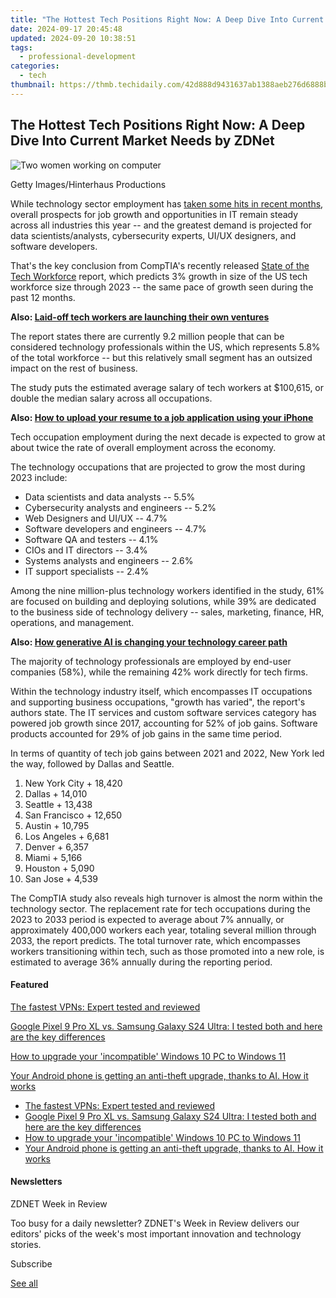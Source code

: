 ```yaml
---
title: "The Hottest Tech Positions Right Now: A Deep Dive Into Current Market Needs by ZDNet"
date: 2024-09-17 20:45:48
updated: 2024-09-20 10:38:51
tags:
  - professional-development
categories:
  - tech
thumbnail: https://thmb.techidaily.com/42d888d9431637ab1388aeb276d6888b24b9d1d85a816656ff3b301d8b067e97.jpg
---
```


## The Hottest Tech Positions Right Now: A Deep Dive Into Current Market Needs by ZDNet

![Two women working on computer](https://www.zdnet.com/a/img/resize/f369ccf6cbe59b0d527ed4368da7e7629500e0f3/2023/04/18/f91bc736-ac9e-4e39-ad36-ed925b63e72f/gettyimages-666009304.jpg?auto=webp&width=1280)

Getty Images/Hinterhaus Productions

While technology sector employment has [taken some hits in recent months](https://www.zdnet.com/home-and-office/work-life/amazon-is-cutting-a-massive-18000-jobs-in-uncertain-economy/), overall prospects for job growth and opportunities in IT remain steady across all industries this year -- and the greatest demand is projected for data scientists/analysts, cybersecurity experts, UI/UX designers, and software developers.

That's the key conclusion from CompTIA's recently released [State of the Tech Workforce](https://www.cyberstates.org/) report, which predicts 3% growth in size of the US tech workforce size through 2023 -- the same pace of growth seen during the past 12 months. 

**Also: [Laid-off tech workers are launching their own ventures](https://www.zdnet.com/article/laid-off-tech-workers-are-launching-their-own-ventures-and-competing-with-their-ex-employers/)**

The report states there are currently 9.2 million people that can be considered technology professionals within the US, which represents 5.8% of the total workforce -- but this relatively small segment has an outsized impact on the rest of business. 

The study puts the estimated average salary of tech workers at $100,615, or double the median salary across all occupations. 

**Also: [How to upload your resume to a job application using your iPhone](https://www.zdnet.com/home-and-office/how-to-upload-your-resume-to-a-job-application-using-your-iphone/)**

Tech occupation employment during the next decade is expected to grow at about twice the rate of overall employment across the economy. 

The technology occupations that are projected to grow the most during 2023 include:

* Data scientists and data analysts -- 5.5%
* Cybersecurity analysts and engineers -- 5.2%
* Web Designers and UI/UX -- 4.7%
* Software developers and engineers -- 4.7%
* Software QA and testers -- 4.1%
* CIOs and IT directors -- 3.4%
* Systems analysts and engineers -- 2.6%
* IT support specialists -- 2.4%

Among the nine million-plus technology workers identified in the study, 61% are focused on building and deploying solutions, while 39% are dedicated to the business side of technology delivery -- sales, marketing, finance, HR, operations, and management. 

**Also: [How generative AI is changing your technology career path](https://www.zdnet.com/article/generative-ai-is-changing-your-technology-career-path-heres-what-you-need-to-know/)**

The majority of technology professionals are employed by end-user companies (58%), while the remaining 42% work directly for tech firms. 

Within the technology industry itself, which encompasses IT occupations and supporting business occupations, "growth has varied", the report's authors state. The IT services and custom software services category has powered job growth since 2017, accounting for 52% of job gains. Software products accounted for 29% of job gains in the same time period.

In terms of quantity of tech job gains between 2021 and 2022, New York led the way, followed by Dallas and Seattle. 

1. New York City + 18,420
2. Dallas + 14,010
3. Seattle + 13,438
4. San Francisco + 12,650
5. Austin + 10,795
6. Los Angeles + 6,681
7. Denver + 6,357
8. Miami + 5,166
9. Houston + 5,090
10. San Jose + 4,539

The CompTIA study also reveals high turnover is almost the norm within the technology sector. The replacement rate for tech occupations during the 2023 to 2033 period is expected to average about 7% annually, or approximately 400,000 workers each year, totaling several million through 2033, the report predicts. The total turnover rate, which encompasses workers transitioning within tech, such as those promoted into a new role, is estimated to average 36% annually during the reporting period. 

#### Featured

[The fastest VPNs: Expert tested and reviewed](https://www.zdnet.com/article/fastest-vpn/ "The fastest VPNs: Expert tested and reviewed")

[Google Pixel 9 Pro XL vs. Samsung Galaxy S24 Ultra: I tested both and here are the key differences](https://www.zdnet.com/article/google-pixel-9-pro-xl-vs-samsung-galaxy-s24-ultra/ "Google Pixel 9 Pro XL vs. Samsung Galaxy S24 Ultra: I tested both and here are the key differences")

[How to upgrade your 'incompatible' Windows 10 PC to Windows 11](https://www.zdnet.com/article/how-to-upgrade-your-incompatible-windows-10-pc-to-windows-11/ "How to upgrade your 'incompatible' Windows 10 PC to Windows 11")

[Your Android phone is getting an anti-theft upgrade, thanks to AI. How it works](https://www.zdnet.com/article/your-android-phone-is-getting-an-anti-theft-upgrade-thanks-to-ai-how-it-works/ "Your Android phone is getting an anti-theft upgrade, thanks to AI. How it works")

* [The fastest VPNs: Expert tested and reviewed](https://www.zdnet.com/article/fastest-vpn/ "The fastest VPNs: Expert tested and reviewed")
* [Google Pixel 9 Pro XL vs. Samsung Galaxy S24 Ultra: I tested both and here are the key differences](https://www.zdnet.com/article/google-pixel-9-pro-xl-vs-samsung-galaxy-s24-ultra/ "Google Pixel 9 Pro XL vs. Samsung Galaxy S24 Ultra: I tested both and here are the key differences")
* [How to upgrade your 'incompatible' Windows 10 PC to Windows 11](https://www.zdnet.com/article/how-to-upgrade-your-incompatible-windows-10-pc-to-windows-11/ "How to upgrade your 'incompatible' Windows 10 PC to Windows 11")
* [Your Android phone is getting an anti-theft upgrade, thanks to AI. How it works](https://www.zdnet.com/article/your-android-phone-is-getting-an-anti-theft-upgrade-thanks-to-ai-how-it-works/ "Your Android phone is getting an anti-theft upgrade, thanks to AI. How it works")

#### Newsletters

ZDNET Week in Review

Too busy for a daily newsletter? ZDNET's Week in Review delivers our editors' picks of the week's most important innovation and technology stories.

 Subscribe

[See all](https://www.zdnet.com/newsletters/)

<ins class="adsbygoogle"
     style="display:block"
     data-ad-format="autorelaxed"
     data-ad-client="ca-pub-7571918770474297"
     data-ad-slot="1223367746"></ins>



<ins class="adsbygoogle"
     style="display:block"
     data-ad-client="ca-pub-7571918770474297"
     data-ad-slot="8358498916"
     data-ad-format="auto"
     data-full-width-responsive="true"></ins>

